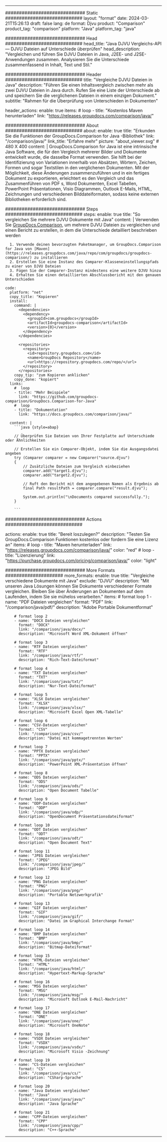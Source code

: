 
---
############################# Static ############################
layout: "format"
date:  2024-03-21T15:26:13
draft: false
lang: de
format: Djvu
product: "Comparison"
product_tag: "comparison"
platform: "Java"
platform_tag: "java"

############################# Head ############################
head_title: "Java DJVU Vergleichs-API — DJVU Dateien auf Unterschiede überprüfen"
head_description: "Vergleichen und führen Sie DJVU Dateien in Java, J2EE- und J2SE-Anwendungen zusammen. Analysieren Sie die Unterschiede zusammenfassend in Inhalt, Text und Stil."

############################# Header ############################
title: "Vergleiche DJVU Dateien in Java" 
description: "Führen Sie einen Inhaltsvergleich zwischen mehr als zwei DJVU Dateien in Java durch. Rufen Sie eine Liste der Unterschiede ab und speichern Sie die verglichenen Dateien in einem einzigen Dokument."
subtitle: "Rahmen für die Überprüfung von Unterschieden in Dokumenten" 

header_actions:
  enable: true
  items:
    #  loop
    - title: "Kostenlos Maven herunterladen"
      link: "https://releases.groupdocs.com/comparison/java/"
      
############################# About ############################
about:
    enable: true
    title: "Erkunden Sie die Funktionen der GroupDocs.Comparison for Java -Bibliothek"
    link: "/comparison/java/"
    link_title: "Erfahre mehr"
    picture: "about_viewer.svg" # 480 X 400
    content: |
       GroupDocs.Comparison for Java ist eine intrinsische Java Software, die für den Vergleich mehrerer Bilder und Dokumente entwickelt wurde, die dasselbe Format verwenden. Sie hilft bei der Identifizierung von Variationen innerhalb von Absätzen, Wörtern, Zeichen, Formen und sogar Textstilen in den verglichenen Dokumenten. Mit der Möglichkeit, diese Änderungen zusammenzuführen und in ein fertiges Dokument zu exportieren, erleichtert es den Vergleich und das Zusammenführen von PDF s, Word Dokumenten, Excel Tabellen, PowerPoint Präsentationen, Visio Diagrammen, Outlook E-Mails, HTML, Zeichnungen und verschiedenen Bilddateiformaten, sodass keine externen Bibliotheken erforderlich sind.

############################# Steps ############################
steps:
    enable: true
    title: "So vergleichen Sie mehrere DJVU Dokumente mit Java"
    content: |
      Verwenden Sie [GroupDocs.Comparison](https://products.groupdocs.com/comparison/java/), um mehrere DJVU Dateien zu vergleichen und einen Bericht zu erstellen, in dem die Unterschiede detailliert beschrieben werden
      
      1. Verwende deinen bevorzugten Paketmanager, um GroupDocs.Comparison for Java von [Maven](https://releases.groupdocs.com/java/repo/com/groupdocs/groupdocs-comparison/) zu installieren
      2. Erstellen Sie eine Instanz des Comparer-Klasseneinstellungspfads zu einer von DJVU Dateien
      3. Fügen Sie der Comparer-Instanz mindestens eine weitere DJVU hinzu
      4. Erhalten Sie einen detaillierten Abschlussbericht mit den genauen Unterschieden
   
    code:
      platform: "net"
      copy_title: "Kopieren"
      install:
        command: |
          <dependencies>
            <dependency>
              <groupId>com.groupdocs</groupId>
              <artifactId>groupdocs-comparison</artifactId>
              <version>{0}</version>
            </dependency>
          </dependencies>

          <repositories>
            <repository>
              <id>repository.groupdocs.com</id>
              <name>GroupDocs Repository</name>
              <url>https://repository.groupdocs.com/repo/</url>
            </repository>
          </repositories>
        copy_tip: "zum Kopieren anklicken"
        copy_done: "kopiert"
      links:
        #  loop
        - title: "Mehr Beispiele"
          link: "https://github.com/groupdocs-comparison/GroupDocs.Comparison-for-Java"
        #  loop
        - title: "Dokumentation"
          link: "https://docs.groupdocs.com/comparison/java/"
          
      content: |
        ```java {style=abap}

        // Überprüfen Sie Dateien von Ihrer Festplatte auf Unterschiede oder Ähnlichkeiten

        // Erstellen Sie ein Comparer-Objekt, indem Sie die Ausgangsdatei angeben
        try (Comparer comparer = new Comparer("source.djvu") 
        {
            // Zusätzliche Dateien zum Vergleich einbeziehen
        	comparer.add("target1.djvu");
            comparer.add("target2.djvu");

            // Ruft den Bericht mit dem angegebenen Namen als Ergebnis ab
            final Path resultPath = comparer.compare("result.djvu"); 

            System.out.println("\nDocuments compared successfully.");
        }
        
        ```            

############################# Actions ############################

actions:
  enable: true
  title: "Bereit loszulegen?"
  description: "Testen Sie GroupDocs.Comparison Funktionen kostenlos oder fordern Sie eine Lizenz an"
  items:
    #  loop
    - title: "Maven herunterladen"
      link: "https://releases.groupdocs.com/comparison/java/"
      color: "red"
        #  loop
    - title: "Lizenzierung"
      link: "https://purchase.groupdocs.com/pricing/comparison/java/"
      color: "light"


############################# More Formats #####################
more_formats:
    enable: true
    title: "Vergleiche verschiedene Dokumente mit Java"
    exclude: "DJVU"
    description: "Mit unseren Java Lösungen können Sie Dokumente verschiedener Formate vergleichen. Bleiben Sie über Änderungen an Dokumenten auf dem Laufenden, indem Sie sie mühelos verarbeiten."
    items: 
        # format loop 1
        - name: "PDF Dateien vergleichen"
          format: "PDF"
          link: "/comparison/java/pdf/"
          description: "Adobe Portable Dokumentformat"

        # format loop 2
        - name: "DOCX Dateien vergleichen"
          format: "DOCX"
          link: "/comparison/java/docx/"
          description: "Microsoft Word XML-Dokument öffnen"

        # format loop 3
        - name: "RTF Dateien vergleichen"
          format: "RTF"
          link: "/comparison/java/rtf/"
          description: "Rich-Text-Dateiformat"

        # format loop 4
        - name: "TXT Dateien vergleichen"
          format: "TXT"
          link: "/comparison/java/txt/"
          description: "Nur-Text-Dateiformat"

        # format loop 5
        - name: "XLSX Dateien vergleichen"
          format: "XLSX"
          link: "/comparison/java/xlsx/"
          description: "Microsoft Excel Open XML-Tabelle"

        # format loop 6
        - name: "CSV-Dateien vergleichen"
          format: "CSV"
          link: "/comparison/java/csv/"
          description: "Datei mit kommagetrennten Werten"

        # format loop 7
        - name: "PPTX Dateien vergleichen"
          format: "PPTX"
          link: "/comparison/java/pptx/"
          description: "PowerPoint XML-Präsentation öffnen"

        # format loop 8
        - name: "ODS Dateien vergleichen"
          format: "ODS"
          link: "/comparison/java/ods/"
          description: "Open Document Tabelle"

        # format loop 9
        - name: "ODP-Dateien vergleichen"
          format: "ODP"
          link: "/comparison/java/odp/"
          description: "OpenDocument Präsentationsdateiformat"

        # format loop 10
        - name: "ODT Dateien vergleichen"
          format: "ODT"
          link: "/comparison/java/odt/"
          description: "Open Document Text"

        # format loop 11
        - name: "JPEG Dateien vergleichen"
          format: "JPEG"
          link: "/comparison/java/jpeg/"
          description: "JPEG Bild"

        # format loop 12
        - name: "PNG Dateien vergleichen"
          format: "PNG"
          link: "/comparison/java/png/"
          description: "Portable Netzwerkgrafik"

        # format loop 13
        - name: "GIF Dateien vergleichen"
          format: "GIF"
          link: "/comparison/java/gif/"
          description: "Datei im Graphical Interchange Format"

        # format loop 14
        - name: "BMP Dateien vergleichen"
          format: "BMP"
          link: "/comparison/java/bmp/"
          description: "Bitmap-Dateiformat"

        # format loop 15
        - name: "HTML-Dateien vergleichen"
          format: "HTML"
          link: "/comparison/java/html/"
          description: "Hypertext-Markup-Sprache"

        # format loop 16
        - name: "MSG Dateien vergleichen"
          format: "MSG"
          link: "/comparison/java/msg/"
          description: "Microsoft Outlook E-Mail-Nachricht"

        # format loop 17
        - name: "ONE Dateien vergleichen"
          format: "ONE"
          link: "/comparison/java/one/"
          description: "Microsoft OneNote"

        # format loop 18
        - name: "VSDX Dateien vergleichen"
          format: "VSDX"
          link: "/comparison/java/vsdx/"
          description: "Microsoft Visio -Zeichnung"

        # format loop 19
        - name: "CS-Dateien vergleichen"
          format: "CS"
          link: "/comparison/java/cs/"
          description: "CSharp-Sprache"

        # format loop 20
        - name: "Java Dateien vergleichen"
          format: "Java"
          link: "/comparison/java/java/"
          description: "Java Sprache"
          
        # format loop 21
        - name: "CPP-Dateien vergleichen"
          format: "CPP"
          link: "/comparison/java/cpp/"
          description: "C++-Sprache"
---